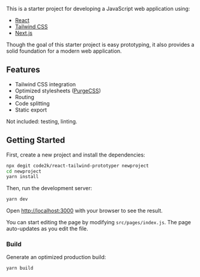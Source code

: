 This is a starter project for developing a JavaScript web application using:

- [React](https://reactjs.org/)
- [Tailwind CSS](https://tailwindcss.com/)
- [Next.js](https://nextjs.org/)

Though the goal of this starter project is easy prototyping, it also provides a
solid foundation for a modern web application.

## Features

- Tailwind CSS integration
- Optimized stylesheets ([PurgeCSS](https://purgecss.com/))
- Routing
- Code splitting
- Static export

Not included: testing, linting.

## Getting Started

First, create a new project and install the dependencies:

```bash
npx degit code2k/react-tailwind-prototyper newproject
cd newproject
yarn install
```

Then, run the development server:

```bash
yarn dev
```

Open [http://localhost:3000](http://localhost:3000) with your browser to see the
result.

You can start editing the page by modifying `src/pages/index.js`. The page
auto-updates as you edit the file.

### Build

Generate an optimized production build:

```bash
yarn build
```

